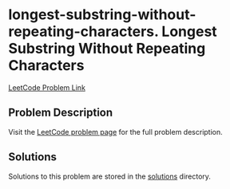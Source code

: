 # longest-substring-without-repeating-characters. Longest Substring Without Repeating Characters

[LeetCode Problem Link](https://leetcode.com/problems/longest_substring_without_repeating_characters/)

## Problem Description

Visit the [LeetCode problem page](https://leetcode.com/problems/longest_substring_without_repeating_characters/) for the full problem description.

## Solutions

Solutions to this problem are stored in the [solutions](./solutions) directory.
